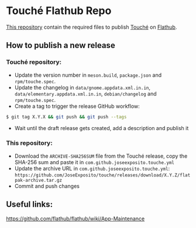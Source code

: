 # Touché Flathub Repo

[This repository](https://github.com/flathub/com.github.joseexposito.touche) contain the required
files to publish [Touché](https://github.com/JoseExposito/touche) on
[Flathub](https://flathub.org/apps/details/com.github.joseexposito.touche).

## How to publish a new release

### Touché repository:

- Update the version number in `meson.build`, `package.json` and `rpm/touche.spec`.
- Update the changelog in `data/gnome.appdata.xml.in.in`, `data/elementary.appdata.xml.in.in`, `debian/changelog` and `rpm/touche.spec`.
- Create a tag to trigger the release GitHub workflow:
```bash
$ git tag X.Y.X && git push && git push --tags
```
- Wait until the draft release gets created, add a description and publish it

### This repository:

- Download the `ARCHIVE-SHA256SUM` file from the Touché release, copy the SHA-256 sum and paste it in `com.github.joseexposito.touche.yml`
- Update the archive URL in `com.github.joseexposito.touche.yml`: `https://github.com/JoseExposito/touche/releases/download/X.Y.Z/flatpak-archive.tar.gz`
- Commit and push changes

## Useful links:

https://github.com/flathub/flathub/wiki/App-Maintenance
